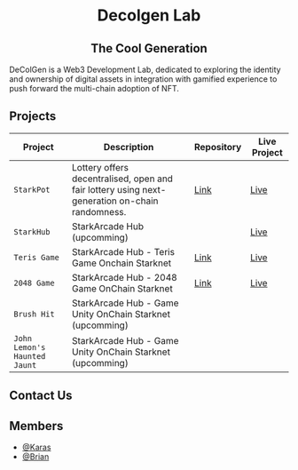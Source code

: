 <div align="center">
    <h1>Decolgen Lab</h1>
  <h2>The Cool Generation</h2>
</div>
<p> 
DeColGen is a Web3 Development Lab, dedicated to exploring the identity and ownership of digital assets in integration with gamified experience to push forward the multi-chain adoption of NFT.
</p>

## Projects
| Project  | Description                     | Repository                                     | Live Project                                          |
| -------- | ------------------------------- | ---------------------------------------------- | ------------------------------------------------------- |
|`StarkPot`|Lottery offers decentralised, open and fair lottery using next-generation on-chain randomness.|[Link](https://github.com/decolgen-labs/stark-lottery-contract)|[Live](https://starkpot.starkarcade.com/)
|`StarkHub`| StarkArcade Hub (upcomming)||[Live](https://www.starkarcade.com/)|
|`Teris Game`| StarkArcade Hub - Teris Game Onchain Starknet|[Link](https://github.com/decolgen-labs/tetris-game)|[Live](https://tetris-game.starkarcade.com)|
|`2048 Game `| StarkArcade Hub - 2048 Game OnChain Starknet |[Link](https://github.com/decolgen-labs/2048-game)|[Live](https://2048-game.starkarcade.com)|
|`Brush Hit`| StarkArcade Hub -  Game Unity OnChain Starknet (upcomming)|||
|`John Lemon's Haunted Jaunt`| StarkArcade Hub - Game Unity OnChain Starknet (upcomming)|||


## Contact Us


## Members

- [@Karas](https://github.com/karasbuilder)
- [@Brian](https://github.com/briansinw3b)

